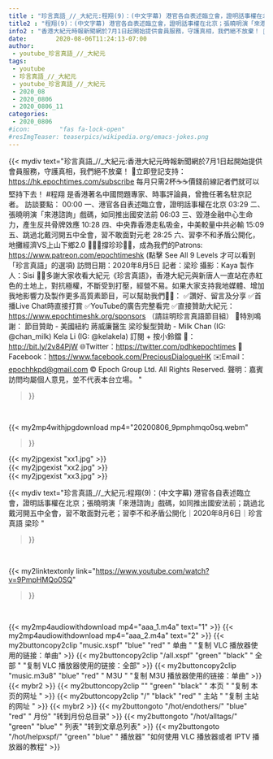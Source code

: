 ```yaml
---
title : "珍言真語_//_大紀元:程翔(9)：(中文字幕) 港官各自表述臨立會，證明話事權在北京；張曉明演「來港諮詢」戲碼，如同推出國安法前；跳過北戴河開五中全會，習不敢面對元老；習李不和矛盾公開化｜2020年8月6日｜珍言真語 梁珍 "
title2 : "程翔(9)：(中文字幕) 港官各自表述臨立會，證明話事權在北京；張曉明演「來港諮詢」戲碼，如同推出國安法前；跳過北戴河開五中全會，習不敢面對元老；習李不和矛盾公開化｜2020年8月6日｜珍言真語 梁珍 "
info2 : "香港大紀元時報新聞網於7月1日起開始提供會員服務，守護真相，我們絕不放棄！ 💎立即登記支持：https://hk.epochtimes.com/subscribe 每月只需2杯☕☕價錢前線記者們就可以堅持下去！  #程翔 是香港著名中國問題專家、時事評論員，曾擔任著名駐京記者。  訪談要點： 00:00  一、港官各自表述臨立會，證明話事權在北京 03:29  二、張曉明演「來港諮詢」戲碼，如同推出國安法前 06:03  三、毀港金融中心生命力，產生反共骨牌效應 10:28  四、中央靠香港走私吸金，中美較量中共必輸 15:09  五、跳過北戴河開五中全會，習不敢面對元老 28:25  六、習李不和矛盾公開化，地攤經濟VS上山下鄉2.0  🙋🏼‍♂️撐珍珍💪🏻，成為我們的Patrons: https://www.patreon.com/epochtimeshk  (點擊  See All 9 Levels  才可以看到「珍言真語」的選項)  訪問日期：2020年8月5日  記者：梁珍  攝影：Kaya 製作人：Sisi  🙏🏻多謝大家收看大紀元《珍言真語》，香港大紀元與新唐人一直站在赤紅色的土地上，對抗極權，不斷受到打壓，經營不易。如果大家支持我地媒體、增加我地影響力及製作更多高質素節目，可以幫助我們💪🏻： ✅讚好、留言及分享 ✅首播Live Chat時直接打賞 ✅YouTube的廣告完整看完  ✅直接贊助大紀元：https://www.epochtimeshk.org/sponsors （請註明珍言真語節目組）  💐特別鳴謝： 節目贊助 - 美國紐約 蔣威廉醫生 梁珍髮型贊助 - Milk Chan (IG: @chan_milk)   Kela Li (IG: @kelakela)  訂閱 + 按小鈴鐺 🔔：http://bit.ly/2v84PjW 🌐Twitter：https://twitter.com/pdhkepochtimes 👥Facebook：https://www.facebook.com/PreciousDialogueHK ✉️Email：epochhkpd@gmail.com  © Epoch Group Ltd. All Rights Reserved.  聲明：嘉賓訪問均屬個人意見，並不代表本台立場。 "
date:        2020-08-06T11:24:13-07:00
author:
 - youtube_珍言真語_//_大紀元
tags:
 - youtube
 - 珍言真語_//_大紀元
 - youtube_珍言真語_//_大紀元
 - 2020_08
 - 2020_0806
 - 2020_0806_11
categories:
 - 2020_0806
#icon:        "fas fa-lock-open"
#resImgTeaser: teaserpics/wikipedia.org/emacs-jokes.png
---
```


{{< mydiv text="珍言真語_//_大紀元:香港大紀元時報新聞網於7月1日起開始提供會員服務，守護真相，我們絕不放棄！ 💎立即登記支持：https://hk.epochtimes.com/subscribe 每月只需2杯☕☕價錢前線記者們就可以堅持下去！  #程翔 是香港著名中國問題專家、時事評論員，曾擔任著名駐京記者。  訪談要點： 00:00  一、港官各自表述臨立會，證明話事權在北京 03:29  二、張曉明演「來港諮詢」戲碼，如同推出國安法前 06:03  三、毀港金融中心生命力，產生反共骨牌效應 10:28  四、中央靠香港走私吸金，中美較量中共必輸 15:09  五、跳過北戴河開五中全會，習不敢面對元老 28:25  六、習李不和矛盾公開化，地攤經濟VS上山下鄉2.0  🙋🏼‍♂️撐珍珍💪🏻，成為我們的Patrons: https://www.patreon.com/epochtimeshk  (點擊  See All 9 Levels  才可以看到「珍言真語」的選項)  訪問日期：2020年8月5日  記者：梁珍  攝影：Kaya 製作人：Sisi  🙏🏻多謝大家收看大紀元《珍言真語》，香港大紀元與新唐人一直站在赤紅色的土地上，對抗極權，不斷受到打壓，經營不易。如果大家支持我地媒體、增加我地影響力及製作更多高質素節目，可以幫助我們💪🏻： ✅讚好、留言及分享 ✅首播Live Chat時直接打賞 ✅YouTube的廣告完整看完  ✅直接贊助大紀元：https://www.epochtimeshk.org/sponsors （請註明珍言真語節目組）  💐特別鳴謝： 節目贊助 - 美國紐約 蔣威廉醫生 梁珍髮型贊助 - Milk Chan (IG: @chan_milk)   Kela Li (IG: @kelakela)  訂閱 + 按小鈴鐺 🔔：http://bit.ly/2v84PjW 🌐Twitter：https://twitter.com/pdhkepochtimes 👥Facebook：https://www.facebook.com/PreciousDialogueHK ✉️Email：epochhkpd@gmail.com  © Epoch Group Ltd. All Rights Reserved.  聲明：嘉賓訪問均屬個人意見，並不代表本台立場。 "
>}}
<br>


{{< my2mp4withjpgdownload mp4="20200806_9pmphmqo0sq.webm"
>}}

{{< my2jpgexist "xx1.jpg" >}}<br>
{{< my2jpgexist "xx2.jpg" >}}<br>
{{< my2jpgexist "xx3.jpg" >}}<br>



{{< mydiv text="珍言真語_//_大紀元:程翔(9)：(中文字幕) 港官各自表述臨立會，證明話事權在北京；張曉明演「來港諮詢」戲碼，如同推出國安法前；跳過北戴河開五中全會，習不敢面對元老；習李不和矛盾公開化｜2020年8月6日｜珍言真語 梁珍 "
>}}
<br>

{{< my2linktextonly link="https://www.youtube.com/watch?v=9PmpHMQo0SQ"
>}}


<br>

{{< my2mp4audiowithdownload mp4="aaa_1.m4a"    text="1" >}}
{{< my2mp4audiowithdownload mp4="aaa_2.m4a"    text="2" >}}
{{< my2buttoncopy2clip "music.xspf"        "blue"   "red"    " 单曲 "  "复制 VLC 播放器使用的链接：单曲" >}} {{< my2buttoncopy2clip "/all.xspf"         "green"  "black"  " 全部 "  "复制 VLC 播放器使用的链接：全部" >}} {{< my2buttoncopy2clip "music.m3u8"        "blue"   "red"    " M3U  "    "复制 M3U 播放器使用的链接：单曲" >}} {{< mybr2 >}} {{< my2buttoncopy2clip ""                  "green"  "black"  " 本页 "    "复制 本页的网址 " >}} {{< my2buttoncopy2clip "/"                 "black"  "red"    " 主站 "    "复制 主站的网址 " >}} {{< mybr2 >}} {{< my2buttongoto      "/hot/endothers/"   "blue"   "red"    " 月份"   "转到月份总目录" >}} {{< my2buttongoto      "/hot/alltags/"     "green"  "blue"   " 列表"   "转到文章总列表" >}} {{< my2buttongoto      "/hot/helpxspf/"    "green"  "blue"   " 播放器" "如何使用 VLC 播放器或者 IPTV 播放器的教程" >}} 
